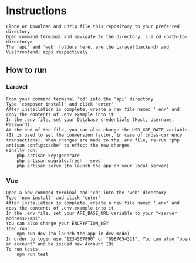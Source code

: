 # Instructions

    Clone or Download and unzip file this repository to your preferred directory
    Open command terminal and navigate to the directory, i.e cd <path-to-directory>
    The 'api' and 'web' folders here, are the Laravel(backend) and Vue(frontend) apps respectively


## How to run
	
### Laravel
    From your command terminal 'cd' into the 'api' directory
    Type 'composer install' and click 'enter'
    After installation is complete, create a new file named '.env' and copy the contents of .env.example into it
    In the .env file, set your Database credentials (Host, Username, Password).
    At the end of the file, you can also change the USD_GBP_RATE variable. (It is used to set the conversion factor, in case of cross-currency transactions). When changes are made to the .env file, re-run "php artisan config:cache" to effect the new changes
    Finally run:
        php artisan key:generate
        php artisan migrate:fresh --seed
        php artisan serve (to launch the app on your local server)

### Vue
    Open a new command terminal and 'cd' into the 'web' directory
    Type 'npm install' and click 'enter'
    After installation is complete, create a new file named '.env' and copy the contents of .env.example into it
    In the .env file, set your API_BASE_URL variable to your "<server address>/api".
    You can also change your ENCRYPTION_KEY
    Then run:
        npm run dev (to launch the app in dev mode)
    In order to login use "1234567890" or "0987654321". You can also "open an account" and be issued new Account IDs
    To run tests:
        npm run test
